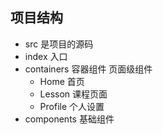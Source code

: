## 项目结构
- src 是项目的源码
- index 入口
- containers 容器组件   页面级组件 
    + Home 首页
    + Lesson 课程页面
    + Profile 个人设置  
- components  基础组件


